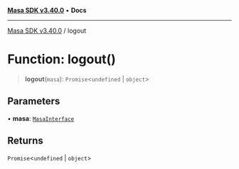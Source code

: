 [**Masa SDK v3.40.0**](../README.md) • **Docs**

***

[Masa SDK v3.40.0](../globals.md) / logout

# Function: logout()

> **logout**(`masa`): `Promise`\<`undefined` \| `object`\>

## Parameters

• **masa**: [`MasaInterface`](../interfaces/MasaInterface.md)

## Returns

`Promise`\<`undefined` \| `object`\>
